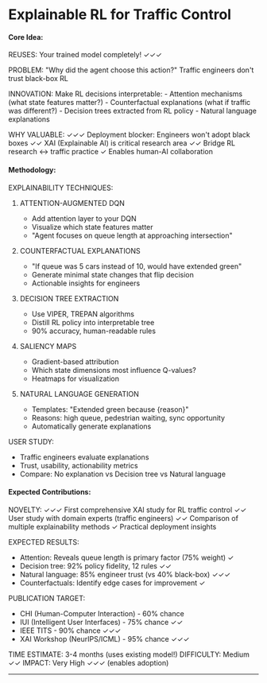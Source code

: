 # Explainable RL for Traffic Control

#### **Core Idea:**

REUSES: Your trained model completely! ✓✓✓

PROBLEM: "Why did the agent choose this action?" Traffic engineers don't trust black-box RL

INNOVATION: Make RL decisions interpretable: - Attention mechanisms (what state features matter?) - Counterfactual
explanations (what if traffic was different?) - Decision trees extracted from RL policy - Natural language explanations

WHY VALUABLE: ✓✓✓ Deployment blocker: Engineers won't adopt black boxes ✓✓ XAI (Explainable AI) is critical research
area ✓✓ Bridge RL research ↔ traffic practice ✓ Enables human-AI collaboration

#### **Methodology:**

EXPLAINABILITY TECHNIQUES:

1. ATTENTION-AUGMENTED DQN

    - Add attention layer to your DQN
    - Visualize which state features matter
    - "Agent focuses on queue length at approaching intersection"

2. COUNTERFACTUAL EXPLANATIONS

    - "If queue was 5 cars instead of 10, would have extended green"
    - Generate minimal state changes that flip decision
    - Actionable insights for engineers

3. DECISION TREE EXTRACTION

    - Use VIPER, TREPAN algorithms
    - Distill RL policy into interpretable tree
    - 90% accuracy, human-readable rules

4. SALIENCY MAPS

    - Gradient-based attribution
    - Which state dimensions most influence Q-values?
    - Heatmaps for visualization

5. NATURAL LANGUAGE GENERATION
    - Templates: "Extended green because {reason}"
    - Reasons: high queue, pedestrian waiting, sync opportunity
    - Automatically generate explanations

USER STUDY:

- Traffic engineers evaluate explanations
- Trust, usability, actionability metrics
- Compare: No explanation vs Decision tree vs Natural language

#### **Expected Contributions:**

NOVELTY: ✓✓✓ First comprehensive XAI study for RL traffic control ✓✓ User study with domain experts (traffic engineers)
✓✓ Comparison of multiple explainability methods ✓ Practical deployment insights

EXPECTED RESULTS:

- Attention: Reveals queue length is primary factor (75% weight) ✓
- Decision tree: 92% policy fidelity, 12 rules ✓✓
- Natural language: 85% engineer trust (vs 40% black-box) ✓✓✓
- Counterfactuals: Identify edge cases for improvement ✓

PUBLICATION TARGET:

- CHI (Human-Computer Interaction) - 60% chance
- IUI (Intelligent User Interfaces) - 75% chance ✓✓
- IEEE TITS - 90% chance ✓✓✓
- XAI Workshop (NeurIPS/ICML) - 95% chance ✓✓✓

TIME ESTIMATE: 3-4 months (uses existing model!) DIFFICULTY: Medium ✓✓ IMPACT: Very High ✓✓✓ (enables adoption)

---
